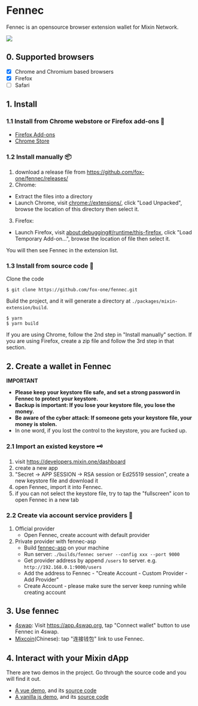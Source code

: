 # Fennec

Fennec is an opensource browser extension wallet for Mixin Network.

![](https://lh3.googleusercontent.com/6yvEm05DlmLsipLv_87p7lxk_INfedElWcv2L5YkB6k-pGDKBCax7EINAdveOjtH7zKq3aV6ZvRN0BjXv_l4mC5l=w640-h400-e365-rj-sc0x00ffffff)

## 0. Supported browsers

- [x] Chrome and Chromium based browsers
- [x] Firefox
- [ ] Safari

## 1. Install

### 1.1 Install from Chrome webstore or Firefox add-ons 🛒

- [Firefox Add-ons](https://addons.mozilla.org/en-US/firefox/addon/fox_fennec/)
- [Chrome Store](https://chrome.google.com/webstore/detail/fennec/eincngenkhohbbfpkohipekcmnkfamjp)

### 1.2 Install manually 📦

1. download a release file from https://github.com/fox-one/fennec/releases/
2. Chrome:

- Extract the files into a directory
- Launch Chrome, visit [chrome://extensions/](chrome://extensions/), click "Load Unpacked", browse the location of this directory then select it.

3. Firefox:

- Launch Firefox, visit [about:debugging#/runtime/this-firefox](about:debugging#/runtime/this-firefox), click "Load Temporary Add-on...", browse the location of file then select it.

You will then see Fennec in the extension list.

### 1.3 Install from source code 🔧

Clone the code

```
$ git clone https://github.com/fox-one/fennec.git
```

Build the project, and it will generate a directory at `./packages/mixin-extension/build`.

```
$ yarn
$ yarn build
```

If you are using Chrome, follow the 2nd step in "Install manually" section. If you are using Firefox, create a zip file and follow the 3rd step in that section.

## 2. Create a wallet in Fennec

**IMPORTANT**

- **Please keep your keystore file safe, and set a strong password in Fennec to protect your keystore.**
- **Backup is important: If you lose your keystore file, you lose the money.**
- **Be aware of the cyber attack: If someone gets your keystore file, your money is stolen.**
- In one word, if you lost the control to the keystore, you are fucked up.

### 2.1 Import an existed keystore 🗝

1. visit https://developers.mixin.one/dashboard
2. create a new app
3. "Secret -> APP SESSION -> RSA session or Ed25519 session", create a new keystore file and download it
4. open Fennec, import it into Fennec.
5. if you can not select the keystore file, try to tap the "fullscreen" icon to open Fennec in a new tab

### 2.2 Create via account service providers 🔑

1. Official provider
   - Open Fennec, create account with default provider
2. Private provider with fennec-asp
   - Build [fennec-asp](https://github.com/fox-one/fennec-asp) on your machine
   - Run server: `./builds/fennec server --config xxx --port 9000`
   - Get provider address by append `/users` to server. e.g. `http://192.168.0.1:9000/users`
   - Add the address to Fennec - "Create Account - Custom Provider - Add Provider"
   - Create Account - please make sure the server keep running while creating account

## 3. Use fennec

- [4swap](https://4swap.org): Visit https://app.4swap.org, tap "Connect wallet" button to use Fennec in 4swap.
- [Mixcoin](https://mixcoin.one)(Chinese): tap "连接钱包" link to use Fennec.

## 4. Interact with your Mixin dApp

There are two demos in the project. Go through the source code and you will find it out.

- [A vue demo](https://fox-one.github.io/fennec), and its [source code](https://github.com/fox-one/fennec/tree/main/packages/mixin-extension-demo)
- [A vanilla js demo](https://fox-one.github.io/fennec/javascript), and its [source code](https://github.com/fox-one/fennec/blob/main/packages/mixin-extension-demo/public/javascript.html)
